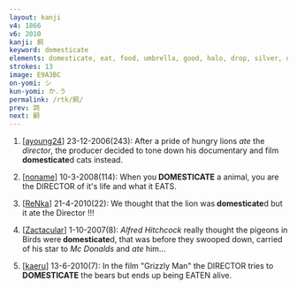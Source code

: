 ```yaml
---
layout: kanji
v4: 1866
v6: 2010
kanji: 飼
keyword: domesticate
elements: domesticate, eat, food, umbrella, good, halo, drop, silver, director, Ken Russel, clothes hanger, coat hanger, one, mouth
strokes: 13
image: E9A3BC
on-yomi: シ
kun-yomi: か.う
permalink: /rtk/飼/
prev: 詞
next: 嗣
---
```


1) [<a href="http://kanji.koohii.com/profile/ayoung24">ayoung24</a>] 23-12-2006(243): After a pride of hungry lions <em>ate</em> the <em>director</em>, the producer decided to tone down his documentary and film<strong> domesticate</strong>d cats instead.

2) [<a href="http://kanji.koohii.com/profile/noname">noname</a>] 10-3-2008(114): When you<strong> DOMESTICATE</strong> a animal, you are the DIRECTOR of it&#039;s life and what it EATS.

3) [<a href="http://kanji.koohii.com/profile/ReNka">ReNka</a>] 21-4-2010(22): We thought that the lion was<strong> domesticate</strong>d but it ate the Director !!!

4) [<a href="http://kanji.koohii.com/profile/Zactacular">Zactacular</a>] 1-10-2007(8): <em>Alfred Hitchcock</em> really thought the pigeons in Birds were<strong> domesticate</strong>d, that was before they swooped down, carried of his star to <em>Mc Donalds</em> and <em>ate</em> him...

5) [<a href="http://kanji.koohii.com/profile/kaeru">kaeru</a>] 13-6-2010(7): In the film &quot;Grizzly Man&quot; the DIRECTOR tries to<strong> DOMESTICATE</strong> the bears but ends up being EATEN alive.


